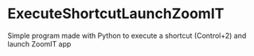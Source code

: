 # ExecuteShortcutLaunchZoomIT
Simple program made with Python to execute a shortcut (Control+2) and launch ZoomIT app

